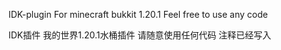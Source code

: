 IDK-plugin
For minecraft bukkit 1.20.1
Feel free to use any code

IDK插件
我的世界1.20.1水桶插件
请随意使用任何代码
注释已经写入
